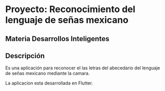 # Proyecto: Reconocimiento del lenguaje de señas mexicano
## Materia Desarrollos Inteligentes
## Descripción
Es una aplicación para reconocer el las letras del abecedario del lenguaje de señas mexicano mediante la camara.

La aplicacion esta desarrollada en Flutter. 